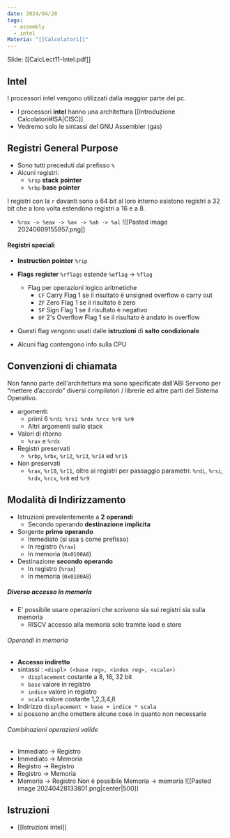 ```yaml
---
date: 2024/04/28
tags:
  - assembly
  - intel
Materia: "[[Calcolatori]]"
---
```

Slide: [[CalcLect11-Intel.pdf]]
## Intel
I processori intel vengono utilizzati dalla maggior parte dei pc.
- I processori **intel** hanno una architettura [[Introduzione Calcolatori#ISA|CISC]]
- Vedremo solo le sintassi del GNU Assembler (gas)
## Registri General Purpose
- Sono tutti preceduti dal prefisso `%`
- Alcuni registri:
	- `%rsp` **stack** **pointer**
	- `%rbp` **base** **pointer**

I registri con la `r` davanti sono a 64 bit al loro interno esistono registri a 32 bit che a loro volta estendono registri a 16 e a 8.
- `%rax -> %eax -> %ax -> %ah -> %al`
![[Pasted image 20240609155957.png]]
#### Registri speciali
- **Instruction** **pointer** `%rip`
- **Flags** **register** `%rflags` estende `%eflag` -> `%flag`
	- Flag per operazioni logico aritmetiche
		- `CF` Carry Flag 1 se il risultato è unsigned overflow o carry out
		- `ZF` Zero Flag 1 se il risultato è zero
		- `SF` Sign Flag 1 se il risultato è negativo
		- `OF` 2's Overflow Flag 1 se il risultato è andato in overflow

- Questi flag vengono usati dalle **istruzioni** di **salto** **condizionale**
- Alcuni flag contengono info sulla CPU

## Convenzioni di chiamata
Non fanno parte dell'architettura ma sono specificate dall'ABI
Servono per “mettere d’accordo” diversi compilatori / librerie ed altre parti del Sistema Operativo.

- argomenti:
	- primi 6 `%rdi %rsi %rdx %rcx %r8 %r9`
	- Altri argomenti sullo stack
- Valori di ritorno
	- `%rax` e `%rdx`
- Registri preservati
	- `%rbp`, `%rbx`, `%r12`, `%r13`, `%r14` ed `%r15`
- Non preservati
	- `%rax`, `%r10`, `%r11`, oltre ai registri per passaggio parametri: `%rdi`, `%rsi`, `%rdx`, `%rcx`, `%r8` ed `%r9`
## Modalità di Indirizzamento
- Istruzioni prevalentemente a **2** **operandi**
	- Secondo operando **destinazione** **implicita**
- Sorgente **primo** **operando**
	- Immediato (si usa `$` come prefisso)
	- In registro (`%rax`)
	- In memoria (`0x0100A8`)
- Destinazione **secondo** **operando**
	- In registro (`%rax`)
	- In memoria (`0x0100A8`)

##### Diverso accesso in memoria
- E' possibile usare operazioni che scrivono sia sui registri sia sulla memoria
	- RISCV accesso alla memoria solo tramite load e store
###### Operandi in memoria
- **Accesso indiretto**
- sintassi : `<displ> (<base reg>, <index reg>, <scale>)`
	- `displacement` costante a 8, 16, 32 bit
	- `base` valore in registro
	- `indice` valore in registro
	- `scala` valore costante 1,2,3,4,8
- Indirizzo `displacement + base + indice * scala`
- si possono anche omettere alcune cose in quanto non necessarie

###### Combinazioni operazioni valide
- Immediato -> Registro
- Immediato -> Memoria
- Registro -> Registro
- Registro -> Memoria
- Memoria -> Registro
Non è possibile Memoria -> memoria
![[Pasted image 20240428133801.png|center|500]]

## Istruzioni
- [[Istruzioni intel]]